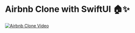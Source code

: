 # Airbnb Clone with SwiftUI 🏠✨

[![Airbnb Clone Video](https://github.com/user-attachments/assets/675a635c-7b5b-4d76-979f-8dfd0ca6a2bc)](https://github.com/user-attachments/assets/675a635c-7b5b-4d76-979f-8dfd0ca6a2bc)

